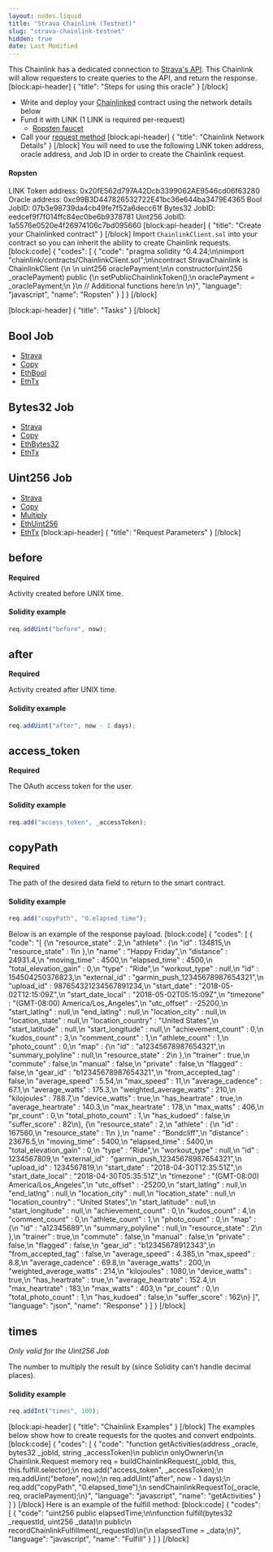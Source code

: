 ```yaml
---
layout: nodes.liquid
title: "Strava Chainlink (Testnet)"
slug: "strava-chainlink-testnet"
hidden: true
date: Last Modified
---
```

This Chainlink has a dedicated connection to <a href="https://developers.strava.com/docs/reference/">Strava's API</a>. This Chainlink will allow requesters to create queries to the API, and return the response.
[block:api-header]
{
  "title": "Steps for using this oracle"
}
[/block]
- Write and deploy your [Chainlinked](doc:create-a-chainlinked-project)  contract using the network details below
- Fund it with LINK (1 LINK is required per-request)
  - <a href="https://ropsten.chain.link/" target="_blank">Ropsten faucet</a>
- Call your [request method](#section-chainlink-examples) 
[block:api-header]
{
  "title": "Chainlink Network Details"
}
[/block]
You will need to use the following LINK token address, oracle address, and Job ID in order to create the Chainlink request.

#### Ropsten
LINK Token address: 0x20fE562d797A42Dcb3399062AE9546cd06f63280
Oracle address: 0xc99B3D447826532722E41bc36e644ba3479E4365
Bool JobID: 07b3e98739da4cb49fe7f52a6decc61f
Bytes32 JobID: eedcef9f7f014ffc84ec0be6b9378781
Uint256 JobID: 1a5576e0520e4f26974106c7bd095660
[block:api-header]
{
  "title": "Create your Chainlinked contract"
}
[/block]
Import `ChainlinkClient.sol` into your contract so you can inherit the ability to create Chainlink requests.
[block:code]
{
  "codes": [
    {
      "code": "pragma solidity ^0.4.24;\n\nimport \"chainlink/contracts/ChainlinkClient.sol\";\n\ncontract StravaChainlink is ChainlinkClient {\n  \n  uint256 oraclePayment;\n\n  constructor(uint256 _oraclePayment) public {\n    setPublicChainlinkToken();\n    oraclePayment = _oraclePayment;\n  }\n  // Additional functions here:\n  \n}",
      "language": "javascript",
      "name": "Ropsten"
    }
  ]
}
[/block]

[block:api-header]
{
  "title": "Tasks"
}
[/block]
## Bool Job
- <a href="https://docs.chain.link/docs/external-adapters" target="_blank">Strava</a>
- <a href="https://docs.chain.link/docs/adapters#section-copy" target="_blank">Copy</a>
- <a href="https://docs.chain.link/docs/adapters#section-ethbool" target="_blank">EthBool</a>
- <a href="https://docs.chain.link/docs/adapters#section-ethtx" target="_blank">EthTx</a>

## Bytes32 Job
- <a href="https://docs.chain.link/docs/external-adapters" target="_blank">Strava</a>
- <a href="https://docs.chain.link/docs/adapters#section-copy" target="_blank">Copy</a>
- <a href="https://docs.chain.link/docs/adapters#section-ethbytes32" target="_blank">EthBytes32</a>
- <a href="https://docs.chain.link/docs/adapters#section-ethtx" target="_blank">EthTx</a>

## Uint256 Job
- <a href="https://docs.chain.link/docs/external-adapters" target="_blank">Strava</a>
- <a href="https://docs.chain.link/docs/adapters#section-copy" target="_blank">Copy</a>
- <a href="https://docs.chain.link/docs/adapters#section-multiply" target="_blank">Multiply</a>
- <a href="https://docs.chain.link/docs/adapters#section-ethuint256" target="_blank">EthUint256</a>
- <a href="https://docs.chain.link/docs/adapters#section-ethtx" target="_blank">EthTx</a>
[block:api-header]
{
  "title": "Request Parameters"
}
[/block]
## before

**Required** 

Activity created before UNIX time.

#### Solidity example

```javascript
req.addUint("before", now);
```

## after

**Required** 

Activity created after UNIX time.

#### Solidity example

```javascript
req.addUint("after", now - 1 days);
```

## access_token

**Required**

The OAuth access token for the user.

#### Solidity example

```javascript
req.add("access_token", _accessToken);
```

## copyPath

**Required** 

The path of the desired data field to return to the smart contract.

#### Solidity example

```javascript
req.add("copyPath", "0.elapsed_time");
```

Below is an example of the response payload.
[block:code]
{
  "codes": [
    {
      "code": "[ {\n  \"resource_state\" : 2,\n  \"athlete\" : {\n    \"id\" : 134815,\n    \"resource_state\" : 1\n  },\n  \"name\" : \"Happy Friday\",\n  \"distance\" : 24931.4,\n  \"moving_time\" : 4500,\n  \"elapsed_time\" : 4500,\n  \"total_elevation_gain\" : 0,\n  \"type\" : \"Ride\",\n  \"workout_type\" : null,\n  \"id\" : 154504250376823,\n  \"external_id\" : \"garmin_push_12345678987654321\",\n  \"upload_id\" : 987654321234567891234,\n  \"start_date\" : \"2018-05-02T12:15:09Z\",\n  \"start_date_local\" : \"2018-05-02T05:15:09Z\",\n  \"timezone\" : \"(GMT-08:00) America/Los_Angeles\",\n  \"utc_offset\" : -25200,\n  \"start_latlng\" : null,\n  \"end_latlng\" : null,\n  \"location_city\" : null,\n  \"location_state\" : null,\n  \"location_country\" : \"United States\",\n  \"start_latitude\" : null,\n  \"start_longitude\" : null,\n  \"achievement_count\" : 0,\n  \"kudos_count\" : 3,\n  \"comment_count\" : 1,\n  \"athlete_count\" : 1,\n  \"photo_count\" : 0,\n  \"map\" : {\n    \"id\" : \"a12345678987654321\",\n    \"summary_polyline\" : null,\n    \"resource_state\" : 2\n  },\n  \"trainer\" : true,\n  \"commute\" : false,\n  \"manual\" : false,\n  \"private\" : false,\n  \"flagged\" : false,\n  \"gear_id\" : \"b12345678987654321\",\n  \"from_accepted_tag\" : false,\n  \"average_speed\" : 5.54,\n  \"max_speed\" : 11,\n  \"average_cadence\" : 67.1,\n  \"average_watts\" : 175.3,\n  \"weighted_average_watts\" : 210,\n  \"kilojoules\" : 788.7,\n  \"device_watts\" : true,\n  \"has_heartrate\" : true,\n  \"average_heartrate\" : 140.3,\n  \"max_heartrate\" : 178,\n  \"max_watts\" : 406,\n  \"pr_count\" : 0,\n  \"total_photo_count\" : 1,\n  \"has_kudoed\" : false,\n  \"suffer_score\" : 82\n}, {\n  \"resource_state\" : 2,\n  \"athlete\" : {\n    \"id\" : 167560,\n    \"resource_state\" : 1\n  },\n  \"name\" : \"Bondcliff\",\n  \"distance\" : 23676.5,\n  \"moving_time\" : 5400,\n  \"elapsed_time\" : 5400,\n  \"total_elevation_gain\" : 0,\n  \"type\" : \"Ride\",\n  \"workout_type\" : null,\n  \"id\" : 1234567809,\n  \"external_id\" : \"garmin_push_12345678987654321\",\n  \"upload_id\" : 1234567819,\n  \"start_date\" : \"2018-04-30T12:35:51Z\",\n  \"start_date_local\" : \"2018-04-30T05:35:51Z\",\n  \"timezone\" : \"(GMT-08:00) America/Los_Angeles\",\n  \"utc_offset\" : -25200,\n  \"start_latlng\" : null,\n  \"end_latlng\" : null,\n  \"location_city\" : null,\n  \"location_state\" : null,\n  \"location_country\" : \"United States\",\n  \"start_latitude\" : null,\n  \"start_longitude\" : null,\n  \"achievement_count\" : 0,\n  \"kudos_count\" : 4,\n  \"comment_count\" : 0,\n  \"athlete_count\" : 1,\n  \"photo_count\" : 0,\n  \"map\" : {\n    \"id\" : \"a12345689\",\n    \"summary_polyline\" : null,\n    \"resource_state\" : 2\n  },\n  \"trainer\" : true,\n  \"commute\" : false,\n  \"manual\" : false,\n  \"private\" : false,\n  \"flagged\" : false,\n  \"gear_id\" : \"b12345678912343\",\n  \"from_accepted_tag\" : false,\n  \"average_speed\" : 4.385,\n  \"max_speed\" : 8.8,\n  \"average_cadence\" : 69.8,\n  \"average_watts\" : 200,\n  \"weighted_average_watts\" : 214,\n  \"kilojoules\" : 1080,\n  \"device_watts\" : true,\n  \"has_heartrate\" : true,\n  \"average_heartrate\" : 152.4,\n  \"max_heartrate\" : 183,\n  \"max_watts\" : 403,\n  \"pr_count\" : 0,\n  \"total_photo_count\" : 1,\n  \"has_kudoed\" : false,\n  \"suffer_score\" : 162\n} ]",
      "language": "json",
      "name": "Response"
    }
  ]
}
[/block]
## times

*Only valid for the Uint256 Job*

The number to multiply the result by (since Solidity can't handle decimal places).

#### Solidity example

```javascript
req.addInt("times", 100);
```
[block:api-header]
{
  "title": "Chainlink Examples"
}
[/block]
The examples below show how to create requests for the quotes and convert endpoints.
[block:code]
{
  "codes": [
    {
      "code": "function getActivities(address _oracle, bytes32 _jobId, string _accessToken)\n  public\n  onlyOwner\n{\n  Chainlink.Request memory req = buildChainlinkRequest(_jobId, this, this.fulfill.selector);\n  req.add(\"access_token\", _accessToken);\n  req.addUint(\"before\", now);\n  req.addUint(\"after\", now - 1 days);\n  req.add(\"copyPath\", \"0.elapsed_time\");\n  sendChainlinkRequestTo(_oracle, req, oraclePayment);\n}",
      "language": "javascript",
      "name": "getActivities"
    }
  ]
}
[/block]
Here is an example of the fulfill method:
[block:code]
{
  "codes": [
    {
      "code": "uint256 public elapsedTime;\n\nfunction fulfill(bytes32 _requestId, uint256 _data)\n  public\n  recordChainlinkFulfillment(_requestId)\n{\n  elapsedTime = _data;\n}",
      "language": "javascript",
      "name": "Fulfill"
    }
  ]
}
[/block]